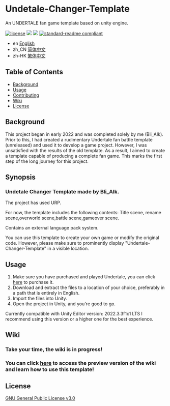# Undetale-Changer-Template
An UNDERTALE fan game template based on unity engine.

[![license](https://img.shields.io/github/license/Bli-AIk/Undertale-Changer-Template
)](LICENSE)
<img src="https://img.shields.io/github/repo-size/Bli-AIk/Undertale-Changer-Template.svg"/>
<img src="https://img.shields.io/github/last-commit/Bli-AIk/Undertale-Changer-Template.svg"/>
[![standard-readme compliant](https://img.shields.io/badge/readme%20style-standard-brightgreen.svg?style=flat-square)](https://github.com/RichardLitt/standard-readme)

- en [English](README.md)
- zh_CN [简体中文](README.zh_CN.md)
- zh-HK [繁体中文](README.zh-HK.md)

## Table of Contents

- [Background](#background)
- [Usage](#usage)
- [Contributing](#contributing)
- [Wiki](#Wiki)
- [License](#license)


## Background
This project began in early 2022 and was completed solely by me (Bli_AIk).
Prior to this, I had created a rudimentary Undertale fan battle template (unreleased) and used it to develop a game project.
However, I was unsatisfied with the results of the old template. As a result, I aimed to create a template capable of producing a complete fan game.
This marks the first step of the long journey for this project.

## Synopsis
### Undetale Changer Template made by Bli_AIk.

The project has used URP.

For now, the template includes the following contents:
Title scene, rename scene,overworld scene,battle scene,gameover scene.

Contains an external language pack system.

You can use this template to create your own game or modify the original code. 
However, please make sure to prominently display "Undertale-Changer-Template" in a visible location.


## Usage
1. Make sure you have purchased and played Undertale, you can click [here](undertale.com) to purchase it.
2. Download and extract the files to a location of your choice, preferably in a path that is entirely in English.
3. Import the files into Unity.
4. Open the project in Unity, and you're good to go.

Currently compatible with Unity Editor version: 2022.3.3f1c1 LTS
I recommend using this version or a higher one for the best experience.


## Wiki

### Take your time, the wiki is in progress! 
### You can click [here](https://youtu.be/dQw4w9WgXcQ) to access the preview version of the wiki and learn how to use this template!

## License

[GNU General Public License v3.0](../LICENSE)


